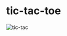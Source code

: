 # tic-tac-toe
![tic-tac](https://user-images.githubusercontent.com/80446665/138563586-12be75fd-4f2b-4c17-a38f-df0e8a66b31b.png)
